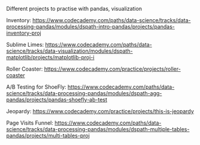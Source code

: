 Different projects to practise with pandas, visualization

Inventory: https://www.codecademy.com/paths/data-science/tracks/data-processing-pandas/modules/dspath-intro-pandas/projects/pandas-inventory-proj

Sublime Limes: https://www.codecademy.com/paths/data-science/tracks/data-visualization/modules/dspath-matplotlib/projects/matplotlib-proj-i

Roller Coaster: https://www.codecademy.com/practice/projects/roller-coaster

A/B Testing for ShoeFly: https://www.codecademy.com/paths/data-science/tracks/data-processing-pandas/modules/dspath-agg-pandas/projects/pandas-shoefly-ab-test

Jeopardy: https://www.codecademy.com/practice/projects/this-is-jeopardy

Page Visits Funnel: https://www.codecademy.com/paths/data-science/tracks/data-processing-pandas/modules/dspath-multiple-tables-pandas/projects/multi-tables-proj